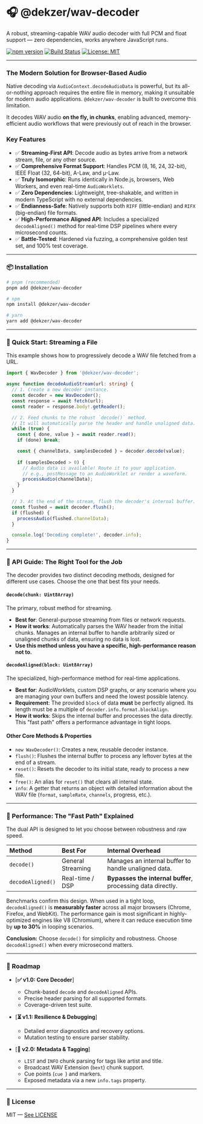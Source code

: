 # 🎧 @dekzer/wav-decoder

A robust, streaming-capable WAV audio decoder with full PCM and float support — zero dependencies, works anywhere JavaScript runs.

[![npm version](https://img.shields.io/npm/v/@dekzer/wav-decoder.svg)](https://www.npmjs.com/package/@dekzer/wav-decoder)
[![Build Status](https://img.shields.io/github/actions/workflow/status/dekzer-oss/wav-decoder/main.yml?branch=main)](https://github.com/dekzer-oss/wav-decoder/actions)
[![License: MIT](https://img.shields.io/badge/License-MIT-blue.svg)](https://opensource.org/licenses/MIT)

---

### The Modern Solution for Browser-Based Audio

Native decoding via `AudioContext.decodeAudioData` is powerful, but its all-or-nothing approach requires the entire file in memory, making it unsuitable for modern audio applications. `@dekzer/wav-decoder` is built to overcome this limitation.

It decodes WAV audio **on the fly, in chunks**, enabling advanced, memory-efficient audio workflows that were previously out of reach in the browser.

### Key Features

*   ✅ **Streaming-First API**: Decode audio as bytes arrive from a network stream, file, or any other source.
*   ✅ **Comprehensive Format Support**: Handles PCM (8, 16, 24, 32-bit), IEEE Float (32, 64-bit), A-Law, and µ-Law.
*   ✅ **Truly Isomorphic**: Runs identically in Node.js, browsers, Web Workers, and even real-time `AudioWorklets`.
*   ✅ **Zero Dependencies**: Lightweight, tree-shakable, and written in modern TypeScript with no external dependencies.
*   ✅ **Endianness-Safe**: Natively supports both `RIFF` (little-endian) and `RIFX` (big-endian) file formats.
*   ✅ **High-Performance Aligned API**: Includes a specialized `decodeAligned()` method for real-time DSP pipelines where every microsecond counts.
*   ✅ **Battle-Tested**: Hardened via fuzzing, a comprehensive golden test set, and 100% test coverage.

---

### 📦 Installation

```bash
# pnpm (recommended)
pnpm add @dekzer/wav-decoder

# npm
npm install @dekzer/wav-decoder

# yarn
yarn add @dekzer/wav-decoder
```

---

### 📘 Quick Start: Streaming a File

This example shows how to progressively decode a WAV file fetched from a URL.

```ts
import { WavDecoder } from '@dekzer/wav-decoder';

async function decodeAudioStream(url: string) {
  // 1. Create a new decoder instance.
  const decoder = new WavDecoder();
  const response = await fetch(url);
  const reader = response.body!.getReader();

  // 2. Feed chunks to the robust `decode()` method.
  // It will automatically parse the header and handle unaligned data.
  while (true) {
    const { done, value } = await reader.read();
    if (done) break;

    const { channelData, samplesDecoded } = decoder.decode(value);
    
    if (samplesDecoded > 0) {
      // Audio data is available! Route it to your application.
      // e.g., postMessage to an AudioWorklet or render a waveform.
      processAudio(channelData);
    }
  }

  // 3. At the end of the stream, flush the decoder's internal buffer.
  const flushed = await decoder.flush();
  if (flushed) {
    processAudio(flushed.channelData);
  }

  console.log('Decoding complete!', decoder.info);
}
```

---

### 🔬 API Guide: The Right Tool for the Job

The decoder provides two distinct decoding methods, designed for different use cases. Choose the one that best fits your needs.

#### `decode(chunk: Uint8Array)`
The primary, robust method for streaming.

*   **Best for**: General-purpose streaming from files or network requests.
*   **How it works**: Automatically parses the WAV header from the initial chunks. Manages an internal buffer to handle arbitrarily sized or unaligned chunks of data, ensuring no data is lost.
*   **Use this method unless you have a specific, high-performance reason not to.**

#### `decodeAligned(block: Uint8Array)`
The specialized, high-performance method for real-time applications.

*   **Best for**: AudioWorklets, custom DSP graphs, or any scenario where you are managing your own buffers and need the lowest possible latency.
*   **Requirement**: The provided `block` of data **must** be perfectly aligned. Its length must be a multiple of `decoder.info.format.blockAlign`.
*   **How it works**: Skips the internal buffer and processes the data directly. This "fast path" offers a performance advantage in tight loops.

#### Other Core Methods & Properties

*   `new WavDecoder()`: Creates a new, reusable decoder instance.
*   `flush()`: Flushes the internal buffer to process any leftover bytes at the end of a stream.
*   `reset()`: Resets the decoder to its initial state, ready to process a new file.
*   `free()`: An alias for `reset()` that clears all internal state.
*   `info`: A getter that returns an object with detailed information about the WAV file (`format`, `sampleRate`, `channels`, progress, etc.).

---

### 🚀 Performance: The "Fast Path" Explained

The dual API is designed to let you choose between robustness and raw speed.

| Method | Best For | Internal Overhead |
| :--- | :--- | :--- |
| `decode()` | General Streaming | Manages an internal buffer to handle unaligned data. |
| `decodeAligned()`| Real-time / DSP | **Bypasses the internal buffer**, processing data directly. |

Benchmarks confirm this design. When used in a tight loop, `decodeAligned()` is **measurably faster** across all major browsers (Chrome, Firefox, and WebKit). The performance gain is most significant in highly-optimized engines like V8 (Chromium), where it can reduce execution time by **up to 30%** in looping scenarios.

**Conclusion:** Choose `decode()` for simplicity and robustness. Choose `decodeAligned()` when every microsecond matters.

---

### 🧭 Roadmap

*   [**✅ v1.0: Core Decoder**]
    *   Chunk-based `decode` and `decodeAligned` APIs.
    *   Precise header parsing for all supported formats.
    *   Coverage-driven test suite.

*   [**⏳ v1.1: Resilience & Debugging**]
    *   Detailed error diagnostics and recovery options.
    *   Mutation testing to ensure parser stability.

*   [**🚀 v2.0: Metadata & Tagging**]
    *   `LIST` and `INFO` chunk parsing for tags like artist and title.
    *   Broadcast WAV Extension (`bext`) chunk support.
    *   Cue points (`cue `) and markers.
    *   Exposed metadata via a new `info.tags` property.

---

### 🪪 License

MIT — [See LICENSE](./LICENSE)
